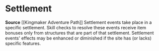 ﻿---
id: '453'
name: Settlement
rarity: Common
source: '[[DATABASE/source/Kingmaker Adventure Path|Kingmaker Adventure Path]]'
trait:
- Settlement
type: Trait

---
# Settlement

**Source** [[Kingmaker Adventure Path]]
Settlement events take place in a specific settlement. Skill checks to resolve these events receive item bonuses only from structures that are part of that settlement. Settlement events' effects may be enhanced or diminished if the site has (or lacks) specific features.